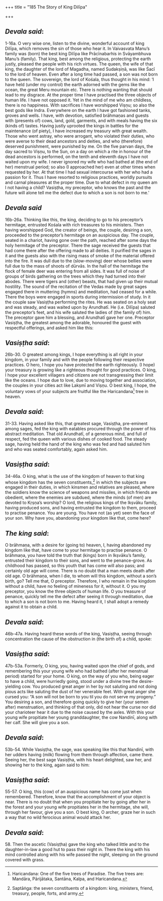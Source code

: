 +++
title = "185 The Story of King Dilīpa"

+++
 

## *Devala said*:

1-16a. O very wise one, listen to the divine, wonderful account of king Dilīpa, which removes the sin of those who hear it. In Vaivasvata Manu’s family was (born) the best king Dilīpa like Prācīnabarhis in Svāyambhuva Manu’s (family). That king, best among the religious, protecting the earth justly, pleased the people with his rich virtues. The queen, the wife of that king, the daughter of the lord of Magadha, named Sudakṣiṇā, was like Śacī to the lord of heaven. Even after a long time had passed, a son was not born to the queen. The sovereign, the lord of Kośala, thus thought in his mind: ‘I have held (under my control) the earth adorned with the gems like the ocean, the great Meru mountain etc. There is nothing wanting that should lead to my disgrace. At the proper time I have practised the three objects of human life. I have not opposed it. Yet in the mind of me who am childless, there is no happiness. With sacrifices I have worshipped Viṣṇu; so also the best gods like Indra. Everywhere on the earth I have got fashioned tanks, groves and wells. I have, with devotion, satisfied brāhmaṇas and guests with (presents of) cows, land, gold, garments, and with meals having the six (kinds of) tastes. Having justly uprooted the kings in battles for the maintenance (of piety), I have increased my treasury with great wealth. Those who went astray, who were arrogant, who violated their duties, who were averse to their dead ancestors and deities, and who (therefore) deserved punishment, were punished by me. On the five parvan days, the day sacred to Viṣṇu, to the Sun, on a day on which a rite in honour of the dead ancestors is performed, on the tenth and eleventh days I have not waited upon my wife. I never ignored my wife who had bathed at (the end of her) menstrual period; so also (I approached her) even at other times when requested by her. At that time I had sexual intercourse with her who had a passion for it. Thus I have resorted to religious practices, worldly pursuits and carnal pleasures at the proper time. Due to what defect in my queen am I not having a child? Vasiṣṭha, my preceptor, who knows the past and the future will alone tell me the defect due to which a son is not born to me.’

## *Devala said*

16b-26a. Thinking like this, the king, deciding to go to his preceptor’s hermitage, entrusted Kośala with rich treasures to his ministers. Then having worshipped God, the creator of beings, the couple, desiring a son, proceeded to the preceptor’s hermitage on an auspicious day. The couple, seated in a chariot, having gone over the path, reached after some days the holy hermitage of the preceptor. There the sage received the guests that had come there after the offering made to all deities. It purified the sages in it and the guests also with the rising mass of smoke of the material offered into the fire. It was dull due to the (slow-moving) deer whose bellies were full due to the mass of shoots of dūrvās. In the hall of the hermitage the flock of female deer was entering from all sides. It was full of noise of groups of birds gathering on the trees which they had turned into their abodes. There were tigers and (other) beasts, that had given up their mutual hostility. The sound of the recitation of the Vedas made by great sages engaged there in muttering (hymns) and meditation, had ceased for a while. There the boys were engaged in sports during intermission of study. In it the couple saw Vasiṣṭha performing the rites. He was seated on a holy seat and was steady, and was waited upon by Arundhatī. He (i.e. Dilīpa) saluted the preceptor’s feet, and his wife saluted the ladies of (the family of) him. The preceptor gave him a blessing, and Arundhatī gave her one. Preceptor Vasiṣṭha, the greatest among the adorable, honoured the guest with respectful offerings, and asked him like this:

## *Vasiṣṭha said*:

26b-30. O greatest among kings, I hope everything is all right in your kingdom, in your family and with the people following their respective practices. O hero, I hope you have protected the earth righteously. (I hope) your treasury is growing like a righteous thought for good practices. O king, I hope your excellent villagers and citizens are not transgressing their limit like the oceans. I hope due to love, due to moving together and association, the couples in your cities act like Lakṣmī and Viṣṇu. O best king, I hope, the voluntary vows of your subjects are fruitful like the Haricandana[^1] tree in heaven.

[^1]:  Haricandana: One of the five trees of Paradise. The five trees are: Mandāra, Pārijātaka, Santāna, Kalpa, and Haricandana.

## *Devala said*:

31-33. Having asked like this, that greatest sage, Vasiṣṭha, pre-eminent among sages, fed the king with eatables procured through the power of his abstract meditation. That old Arundhatī, of a generous mind, and full of respect, fed the queen with various dishes of cooked food. The steady sage, having held the hand of the king who was fed and had saluted him and who was seated comfortably, again asked him.

## *Vasiṣṭha said*:

34-46a. O king, what is the use of the kingdom of heaven to that king whose kingdom has the seven constituents,[^2] in which the subjects are engaged in their duties, in which kinsmen and relatives are pleased, where the soldiers know the science of weapons and missiles, in which friends are obedient, where the enemies are subdued, where the minds (of men) are devoted to Kṛṣṇa’s worship? O lord, the religious kings of the Ikṣvāku family, having produced sons, and having entrusted the kingdom to them, proceed to practise penance. You are young. You have not (as yet) seen the face of your son. Why have you, abandoning your kingdom like that, come here?

[^2]:  Saptāṅga: the seven constituents of a kingdom: king, ministers, friend, treasury, people, forts, and army.

## *The king said*:

O brāhmaṇa, with a desire for (going to) heaven, I, having abandoned my kingdom like that, have come to your hermitage to practise penance. O brāhmaṇa, you have told the truth that (kings) born in Ikṣvāku’s family, entrusted their kingdom to their sons, and went to the penance-grove. As childhood has passed, so this youth that has come will also pass; and certainly old age will come. There is no doubt that a man meets death after old age. O brāhmaṇa, when I die, to whom will this kingdom, without a son’s birth, go? Tell me that, O preceptor. Therefore, I who remain in the kingdom without a child, have no feeling of mineness for it, without it. O you my preceptor, you know the three objects of human life. O you treasure of penance, quickly tell me the defect after seeing it through meditation, due to which a son is not born to me. Having heard it, I shall adopt a remedy against it to obtain a child.

## *Devala said*:

46b-47a. Having heard these words of the king, Vasiṣṭha, seeing through concentration the cause of the obstruction in (the birth of) a child, spoke:

## *Vasiṣṭha said*:

47b-53a. Formerly, O king, you, having waited upon the chief of gods, and remembering this your young wife who had bathed (after her menstrual period) started for your home. O king, on the way of you who, being eager to have a child, were hurriedly going, stood under a divine tree the desire-yielding cow. You produced great anger in her by not saluting and not doing pious acts like saluting the dust of her venerable feet. With great anger she cursed you: “A son will not be born to you til you do not serve my progeny.” You desiring a son, and therefore going quickly to give her (your semen after) menstruation, and thinking of that only, did not hear the curse nor did your charioteer hear it due to the noise caused by the axles. With this your young wife propitiate her young granddaughter, the cow Nandinī, along with her calf. She will give you a son.

## *Devala said*:

53b-54. While Vasiṣṭha, the sage, was speaking like this that Nandinī, with her udders having (milk) flowing from them through affection, came there. Seeing her, the best sage Vasiṣṭha, with his heart delighted, saw her, and showing her to the king, again said to him:

## *Vasiṣṭha said*:

55-57. O king, this (cow) of an auspicious name has come just when remembered. Therefore, know that the accomplishment of your object is near. There is no doubt that when you propitiate her by going after her in the forest and your young wife propitiates her in the hermitage, she will, through her favour, give you a son. O best king, O archer, graze her in such a way that no wild ferocious animal would attack her.

## *Devala said*:

58\. Then the ascetic (Vasiṣṭha) gave the king who talked little and to the daughter-in-law a good hut to pass their night in. There the king with his mind controlled along with his wife passed the night, sleeping on the ground covered with grass.




